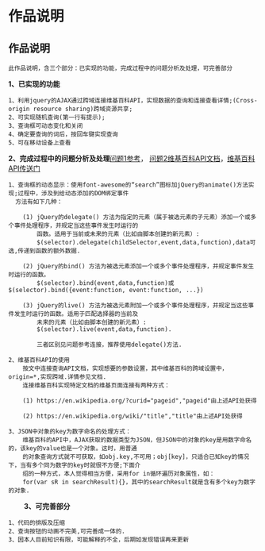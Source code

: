 
# 作品说明
## 作品说明
    此作品说明，含三个部分：已实现的功能，完成过程中的问题分析及处理，可完善部分
**1、已实现的功能**

    1、利用jquery的AJAX通过跨域连接维基百科API，实现数据的查询和连接查看详情;(Cross-origin resource sharing)跨域资源共享;
    2、可实现随机查询(第一行有提示);
    3、查询框可动态变化和关闭
    4、确定要查询的词后，按回车键实现查询
    5、可在移动设备上查看

**2、完成过程中的问题分析及处理**[问题1参考](https://www.cnblogs.com/dumuqiao/archive/2011/09/09/2172511.html)，
[问题2维基百科API文档](https://www.mediawiki.org/wiki/API:Main_page)，[维基百科API传送门](https://en.wikipedia.org/wiki/Special:ApiSandbox#action=query&titles=Main%20Page&prop=revisions&rvprop=content&format=jsonfm)

    1、查询框的动态显示：使用font-awesome的“search”图标加jQuery的animate()方法实现;过程中，涉及到给动态添加的DOM绑定事件
      方法有如下几种：
      
        (1) jQuery的delegate() 方法为指定的元素（属于被选元素的子元素）添加一个或多个事件处理程序，并规定当这些事件发生时运行的
            函数。适用于当前或未来的元素（比如由脚本创建的新元素）:
            $(selector).delegate(childSelector,event,data,function),data可选,传递到函数的额外数据.
            
        (2) jQuery的bind() 方法为被选元素添加一个或多个事件处理程序，并规定事件发生时运行的函数。
            $(selector).bind(event,data,function)或$(selector).bind({event:function, event:function, ...})
             
        (3) jQuery的live() 方法为被选元素附加一个或多个事件处理程序，并规定当这些事件发生时运行的函数。适用于匹配选择器的当前及
            未来的元素（比如由脚本创建的新元素）:
            $(selector).live(event,data,function).
            
            三者区别见问题参考连接，推荐使用delegate()方法.
            
    2、维基百科API的使用
        按文中连接查询API文档，实现想要的参数设置，其中维基百科的跨域设置中，origin=*,实现跨域.详情参见文档.
        连接维基百科实现特定文档的维基页面连接有两种方式：
        
        (1) https://en.wikipedia.org/?curid="pageid","pageid"由上述API处获得
        
        (2) https://en.wikipedia.org/wiki/"title","title"由上述API处获得
     
    3、JSON中对象的key为数字命名的处理方式：
        维基百科的API中，AJAX获取的数据类型为JSON，但JSON中的对象的key是用数字命名的，该key的value也是一个对象。这时，用普通
        的对象查询方式就不可获取，如obj.key,不可用；obj[key]，只适合已知key的情况下，当有多个同为数字的key时就很不方便;下面介
        绍的一种方式，本人觉得相当方便，采用for in循环遍历对象属性，如：
        for(var sR in searchResult){}，其中的searchResult就是含有多个key为数字的对象.
         
**3、可完善部分**

    1、代码的排版及压缩
    2、查询按钮的动画不完美,可完善成一体的.
    3、因本人目前知识有限，可能解释的不全，后期如发现错误再来更新
   
